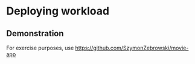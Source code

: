 # Deploying workload


## Demonstration
For exercise purposes, use https://github.com/SzymonZebrowski/movie-app